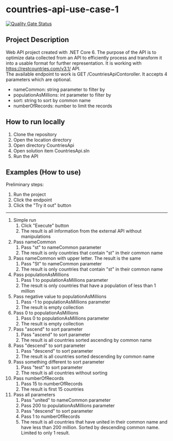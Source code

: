 # countries-api-use-case-1

[![Quality Gate Status](https://sonarcloud.io/api/project_badges/measure?project=Botche_countries-api-use-case-1&metric=alert_status)](https://sonarcloud.io/summary/new_code?id=Botche_countries-api-use-case-1)

## Project Description
Web API project created with .NET Core 6. 
The purpose of the API is to optimize data collected from an API to efficiently process and transform it into a usable format for further representation. It is working with https://restcountries.com/v3.1/ API. <br>
The available endpoint to work is GET /CountriesApiContoroller. It accepts 4 parameters which are optional. 
- nameCommon: string parameter to filter by
- populationAsMillions: int parameter to filter by
- sort: string to sort by common name
- numberOfRecords: number to limit the records

## How to run locally
1. Clone the repository
2. Open the location directory
3. Open directory CountriesApi
4. Open solution item CountriesApi.sln
5. Run the API

## Examples (How to use)
Preliminary steps:
1. Run the project
2. Click the endpoint
3. Click the "Try it out" button
---
1. Simple run
    1. Click "Execute" button
    2. The result is all information from the external API without manipulations
2. Pass nameCommon
    1. Pass "st" to nameCommon parameter
    2. The result is only countries that contain "st" in their common name 
3. Pass nameCommon with upper letter. The result is the same
    1. Pass "St" to nameCommon parameter
    2. The result is only countries that contain "st" in their common name 
4. Pass populationAsMillions
    1. Pass 1 to populationAsMillions parameter
    2. The result is only countries that have a population of less than 1 million
5. Pass negative value to populationAsMillions
    1. Pass -1 to populationAsMillions parameter
    2. The result is empty collection
6. Pass 0 to populationAsMillions
    1. Pass 0 to populationAsMillions parameter
    2. The result is empty collection
7. Pass "ascend" to sort parameter
    1. Pass "ascend" to sort parameter
    2. The result is all countries sorted ascending by common name
8. Pass "descend" to sort parameter
    1. Pass "descend" to sort parameter
    2. The result is all countries sorted descending by common name
9. Pass something different to sort parameter
    1. Pass "test" to sort parameter
    2. The result is all countries without sorting
10. Pass numberOfRecords
    1. Pass 15 to numberOfRecords
    2. The result is first 15 countries
11. Pass all parameters
    1. Pass "united" to nameCommon parameter
    2. Pass 200 to populationAsMillions parameter
    3. Pass "descend" to sort parameter
    4. Pass 1 to numberOfRecords
    5. The result is all countries that have united in their common name and have less than 200 million. Sorted by descending common name. Limited to only 1 result.
